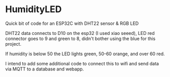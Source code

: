 # HumidityLED
Quick bit of code for an ESP32C with DHT22 sensor &amp; RGB LED 

DHT22 data  connects to D10 on the esp32 (I used xiao seeed), LED red connector goes to 9 and green to 8, didn't bother using the blue for this project.

If humidity is below 50 the LED lights green, 50-60 orange, and over 60 red.

I intend to add some additional code to connect this to wifi and send data via MQTT to a database and webapp.
